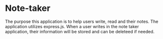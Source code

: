 # Note-taker

The purpose this application is to help users write, read and their notes. The application utilizes express.js. When a user writes in the note taker application, their information will be stored  and can be deleteed if needed.